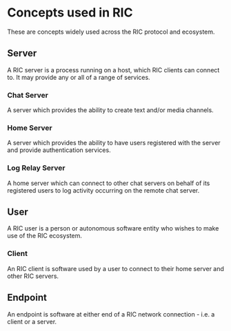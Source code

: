 # Concepts used in RIC

These are concepts widely used across the RIC protocol and ecosystem.

## Server

A RIC server is a process running on a host, which RIC clients can connect to. It may provide any or all of a range of services.

### Chat Server

A server which provides the ability to create text and/or media channels.

### Home Server

A server which provides the ability to have users registered with the server and provide authentication services.

### Log Relay Server

A home server which can connect to other chat servers on behalf of its registered users to log activity occurring on the remote chat server.


## User

A RIC user is a person or autonomous software entity who wishes to make use of the RIC ecosystem.

### Client

An RIC client is software used by a user to connect to their home server and other RIC servers.


## Endpoint

An endpoint is software at either end of a RIC network connection - i.e. a client or a server.